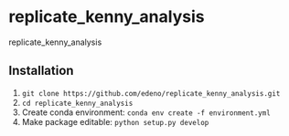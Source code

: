 # replicate_kenny_analysis
replicate_kenny_analysis


## Installation
1. ```git clone https://github.com/edeno/replicate_kenny_analysis.git```
2. ```cd replicate_kenny_analysis```
3. Create conda environment:
```conda env create -f environment.yml```
4. Make package editable:
```python setup.py develop```
